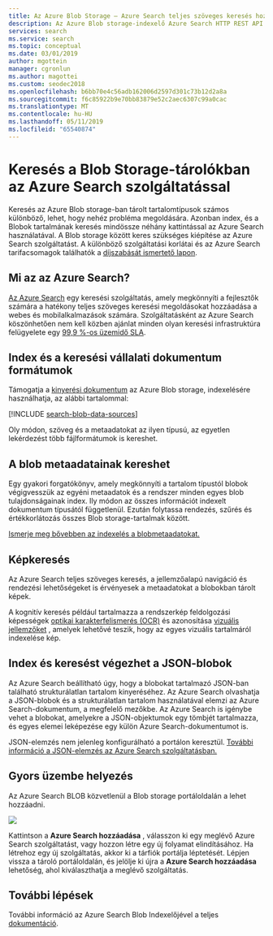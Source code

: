 ```yaml
---
title: Az Azure Blob Storage – Azure Search teljes szöveges keresés hozzáadása
description: Az Azure Blob storage-indexelő Azure Search HTTP REST API használatával kódban bejárás szöveges tartalommal.
services: search
ms.service: search
ms.topic: conceptual
ms.date: 03/01/2019
author: mgottein
manager: cgronlun
ms.author: magottei
ms.custom: seodec2018
ms.openlocfilehash: b6bb70e4c56adb162006d2597d301c73b12d2a8a
ms.sourcegitcommit: f6c85922b9e70bb83879e52c2aec6307c99a0cac
ms.translationtype: MT
ms.contentlocale: hu-HU
ms.lasthandoff: 05/11/2019
ms.locfileid: "65540874"
---
```

# <a name="searching-blob-storage-with-azure-search"></a>Keresés a Blob Storage-tárolókban az Azure Search szolgáltatással

Keresés az Azure Blob storage-ban tárolt tartalomtípusok számos különböző, lehet, hogy nehéz probléma megoldására. Azonban index, és a Blobok tartalmának keresés mindössze néhány kattintással az Azure Search használatával. A Blob storage között keres szükséges kiépítése az Azure Search szolgáltatást. A különböző szolgáltatási korlátai és az Azure Search tarifacsomagok találhatók a [díjszabását ismertető lapon](https://aka.ms/azspricing).

## <a name="what-is-azure-search"></a>Mi az az Azure Search?
[Az Azure Search](https://aka.ms/whatisazsearch) egy keresési szolgáltatás, amely megkönnyíti a fejlesztők számára a hatékony teljes szöveges keresési megoldásokat hozzáadása a webes és mobilalkalmazások számára. Szolgáltatásként az Azure Search köszönhetően nem kell közben ajánlat minden olyan keresési infrastruktúra felügyelete egy [99,9 %-os üzemidő SLA](https://aka.ms/azuresearchsla).

## <a name="index-and-search-enterprise-document-formats"></a>Index és a keresési vállalati dokumentum formátumok
Támogatja a [kinyerési dokumentum](https://aka.ms/azsblobindexer) az Azure Blob storage, indexelésére használhatja, az alábbi tartalommal:

[!INCLUDE [search-blob-data-sources](../../includes/search-blob-data-sources.md)]

Oly módon, szöveg és a metaadatokat az ilyen típusú, az egyetlen lekérdezést több fájlformátumok is kereshet. 

## <a name="search-through-your-blob-metadata"></a>A blob metaadatainak kereshet
Egy gyakori forgatókönyv, amely megkönnyíti a tartalom típustól blobok végigvesszük az egyéni metaadatok és a rendszer minden egyes blob tulajdonságainak index. Ily módon az összes információt indexelt dokumentum típusától függetlenül. Ezután folytassa rendezés, szűrés és értékkorlátozás összes Blob storage-tartalmak között.

[Ismerje meg bővebben az indexelés a blobmetaadatokat.](https://aka.ms/azsblobmetadataindexing)

## <a name="image-search"></a>Képkeresés
Az Azure Search teljes szöveges keresés, a jellemzőalapú navigáció és rendezési lehetőségeket is érvényesek a metaadatokat a blobokban tárolt képek.

A kognitív keresés például tartalmazza a rendszerkép feldolgozási képességek [optikai karakterfelismerés (OCR)](cognitive-search-skill-ocr.md) és azonosítása [vizuális jellemzőket](cognitive-search-skill-image-analysis.md) , amelyek lehetővé teszik, hogy az egyes vizuális tartalmáról indexelése kép.

## <a name="index-and-search-through-json-blobs"></a>Index és keresést végezhet a JSON-blobok
Az Azure Search beállítható úgy, hogy a blobokat tartalmazó JSON-ban található strukturálatlan tartalom kinyeréséhez. Az Azure Search olvashatja a JSON-blobok és a strukturálatlan tartalom használatával elemzi az Azure Search-dokumentum, a megfelelő mezőkbe. Az Azure Search is igénybe vehet a blobokat, amelyekre a JSON-objektumok egy tömbjét tartalmazza, és egyes elemei leképezése egy külön Azure Search-dokumentumot is.

JSON-elemzés nem jelenleg konfigurálható a portálon keresztül. [További információ a JSON-elemzés az Azure Search szolgáltatásban.](https://aka.ms/azsjsonblobindexing)

## <a name="quick-start"></a>Gyors üzembe helyezés
Az Azure Search BLOB közvetlenül a Blob storage portáloldalán a lehet hozzáadni.

![](./media/search-blob-storage-integration/blob-blade.png)

Kattintson a **Azure Search hozzáadása** , válasszon ki egy meglévő Azure Search szolgáltatást, vagy hozzon létre egy új folyamat elindításához. Ha létrehoz egy új szolgáltatás, akkor ki a tárfiók portálja léptetését. Lépjen vissza a tároló portáloldalán, és jelölje ki újra a **Azure Search hozzáadása** lehetőség, ahol kiválaszthatja a meglévő szolgáltatás.

## <a name="next-steps"></a>További lépések
További információ az Azure Search Blob Indexelőjével a teljes [dokumentáció](https://aka.ms/azsblobindexer).
